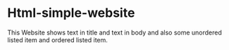 # Html-simple-website
This  Website shows text in title and text in body  and also some unordered listed item and  ordered listed item.
